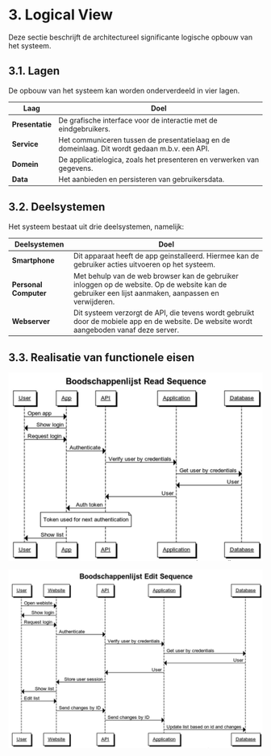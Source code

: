 # 3. Logical View

Deze sectie beschrijft de architectureel significante logische opbouw van het systeem.

## 3.1. Lagen

De opbouw van het systeem kan worden onderverdeeld in vier lagen.

| Laag | Doel |
| --- | --- |
| __Presentatie__ | De grafische interface voor de interactie met de eindgebruikers. |
| __Service__ | Het communiceren tussen de presentatielaag en de domeinlaag. Dit wordt gedaan m.b.v. een API. |
| __Domein__ | De applicatielogica, zoals het presenteren en verwerken van gegevens. |
| __Data__ | Het aanbieden en persisteren van gebruikersdata. |

## 3.2. Deelsystemen

Het systeem bestaat uit drie deelsystemen, namelijk:

| Deelsystemen | Doel |
| --- | --- |
| __Smartphone__ | Dit apparaat heeft de app geinstalleerd. Hiermee kan de gebruiker acties uitvoeren op het systeem. |
| __Personal Computer__ | Met behulp van de web browser kan de gebruiker inloggen op de website. Op de website kan de gebruiker een lijst aanmaken, aanpassen en verwijderen. |
| __Webserver__ | Dit systeem verzorgt de API, die tevens wordt gebruikt door de mobiele app en de website. De website wordt aangeboden vanaf deze server. |

## 3.3. Realisatie van functionele eisen

![alt text](../assets/seq_list_view.png)

![alt text](../assets/seq_list_edit.png)
